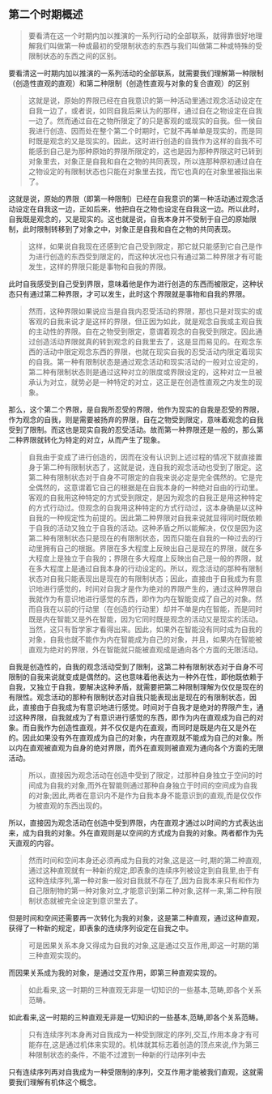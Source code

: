 <h2>第二个时期概述</h2><blockquote data-pid="Dq1pjue1">要看清在这一个时期内加以推演的一系列行动的全部联系，就得靠很好地理解我们叫做第一种或最初的受限制状态的东西与我们叫做第二种或特殊的受限制状态的东西之间的区别。</blockquote><p data-pid="7Z0q9MWl">要看清这一时期内加以推演的一系列活动的全部联系，就需要我们理解第一种限制（创造性直观的直观）和第二种限制（创造性直观与对象的复合直观）的区别</p><blockquote data-pid="d3p_kKr3">这就是说，原始的界限已经在自我意识的第一种活动里通过观念活动设定在自我一边了，或者说，如同自我后来认为的那样，通过自在之物设定在自我一边了。然而通过自在之物所限定了的只是客观的或现实的自我。但一侯自我进行创造、因而处在整个第二个时期时，它就不再单单是现实的，而是同时既是观念的又是现实的。因此，这时进行创造的自我作为这样的自我不可能感到自己是为那种原始的界限所限定的，这也是因为那种界限这时已转到对象里去，对象正是自我和自在之物的共同表现，所以连那种原初通过自在之物设定的有限制状态也只能在对象里去找，而它也真的在对象里被指出来了。</blockquote><p data-pid="rgQcFqM-">这就是说，原始的界限（即第一种限制）已经在自我意识的第一种活动通过观念活动设定在自我这一边，正如后来，他把自在之物也设定在自我这一边。所以此时，自我既是观念的，又是现实的。这也就是说，自我本身并不受制于自己的原始限制，此时限制转移到了对象之中，对象正是自我和自在之物的共同表现。</p><blockquote data-pid="pc44MJqe">这样，如果说自我现在还感到它自己受到限定，那它就只能感到它自己是作为进行创造的东西受到限定的，而这种状况也只有通过第二种界限才有可能发生，这样的界限只能是事物和自我的界限。</blockquote><p data-pid="l0RJXeav">此时自我感受到自己受到界限，意味着他是作为进行创造的东西而被限定，这种状态只有通过第二种界限，才可以发生，此时这个界限就是事物和自我的界限。</p><blockquote data-pid="xSIOzOfI">然而，这种界限如果说应当是自我内忍受活动的界限，那也只是对现实的或客观的自我来说才是这样的界限，但正因为如此，就是观念自我或主观自我的主动性的界限。自在之物受到限定，意谓着观念的自我受到限定。因此通过创造活动界限就真的转到观念的自我里去了，这是显而易见的。在观念东西的活动中限定观念东西的界限，也就在现实自我的忍受活动内限定着现实的自我。第一种有限制状态是通过观念活动和现实活动的一般对立设定的，第二种有限制状态则是通过这种对立的限度或界限设定的，这种对立一旦被承认为对立，就势必是一种特定的对立，这正是在创造性直观之内发生的现象。</blockquote><p data-pid="Va4ThR9A">那么，这个第二个界限，是自我所忍受的界限，他作为现实的自我是忍受的界限，作为观念的自我，则是需要被扬弃的界限，自在之物受到限定，意味着观念的自我受到了限制。而这也是现实自我的忍受活动。故而第一种界限还是一般的，那么第二种界限就转化为特定的对立，从而产生了现象。</p><blockquote data-pid="r9x0Ad2-">自我由于变成了进行创造的，因而在没有认识到上述过程的情况下就直接置身于第二种有限制状态了，这就是说，连自我的观念活动也受到了限定。这第二种有限制状态对于自身不可限定的自我来说必定是完全偶然的。它是完全偶然的，这意谓着它自己的根据是在自我本身的一种绝对自由的行动里。客观的自我用这种特定的方式受到限定，是因为观念的自我正是用这种特定的方式行动过。但观念的自我用这种特定的方式行动过，这本身确是以这种自我的一种规定性为前提的。因此第二种界限对自我来说就显得同时既依赖于自我的活动又独立于自我的活动。这种矛盾之所以能解决，仅仅是因为这第二种有限制状态只是现在的有限制状态，因而只能在自我的一种过去的行动里拥有自己的根据。界限在多大程度上反映出自己是现在的界限，就在多大程度上是独立于自我的；界限在多大程度上反映出自己是一般的界限，就在多大程度上是通过自我本身的行动设定的。所以，观念活动的那种有限制状态对自我只能表现出是现在的有限制状态；因此，直接由于自我成为有意识地进行感觉的，时间对自我才是作为绝对的界限产生的，通过这种界限自我就作为有意识地进行感觉的东西，即作为内在智能变成了自己的对象。然而自我在以前的行动里（在创造的行动里）却并不单是内在智能，而是同时既是内在智能又是外在智能，因为它同时既是观念的活动又是现实的活动。当然，这只有哲学家才看得出来。因此，如果外在智能没有同时成为自我的对象，自我也就不能作为内在智能成为自己的对象，并且，如果内在智能被直观为绝对的界限，外在智能就只能被直观成是通向各个方面的无限活动。</blockquote><p data-pid="KNE8uJlU">自我是创造性的，自我的观念活动受到了限制，这第二种有限制状态对于自身不可限制的自我来说就变成是偶然的。这也意味着他表达为一种外在性，即他既依赖于自我，又独立于自我，要解决这种矛盾，就需要把第二种限制理解为仅仅是现在的有限性。观念活动的那种有限制状态对自我只能表现出是现在的有限制状态，因此，直接由于自我成为有意识地进行感觉。时间对于自我才是绝对的界限产生，通过这种界限，自我就成为了有意识进行感觉的东西，即作为内在直观成为自己的对象。而自我作为创造性直观，并不仅仅是内在直观，而同时是既是内在又是外在的。因此如果没有外在直观成为自己的对象，内在直观就不能成为自己的对象。所以内在直观被直观为自身的绝对界限，而外在直观则被直观为通向各个方面的无限活动。</p><blockquote data-pid="8WvzBtRh">所以，直接因为观念活动在创造中受到了限定，过那种自身独立于空间的时间成为自我的对象,而外在智能则通过那种自身独立于时间的空间成为自我的对象;因此,两者在意识内不是作为自我本身不能意识到的直观,而是仅仅作为被直观的东西出现的。</blockquote><p data-pid="s6G0Owtx">所以，直接因为观念活动在创造中受到界限，内在直观才通过以时间的方式表达出来，成为自我的对象。外在直观则是以空间的方式成为自我的对象。两者都作为先天直观的内容。</p><blockquote data-pid="CxMaNjRv">然而时间和空间本身还必须再成为自我的对象,这是这一时,期的第二种直观,通过这种直观就有一种新的规定,即表象的连续序列被设定到自我里,由于有这种连续序列,第一种对象一般对自我就不存在了,因为自我本来只有和作为自己限制物的第一种对象对立,才能意识到第二种对象,这样一来,第二种有限制状态就被完全设定到意识里去了。</blockquote><p data-pid="BusW50Y3">但是时间和空间还需要再一次转化为我的对象，这是第二种直观，通过这种直观，获得了一种新的规定，即表象的连续序列设定在自我之中。</p><blockquote data-pid="D-wbgwf8">可是因果关系本身又得成为自我的对象,这是通过交互作用,即这一时期的第三种直观实现的。</blockquote><p data-pid="Lqss2E5Q">而因果关系成为我的对象，是通过交互作用，即第三种直观实现的。</p><blockquote data-pid="TQDYEwj2">如此看来,这一时期的三种直观无非是一切知识的一些基本,范畴,即各个关系范畴。</blockquote><p data-pid="k9MwfIub">如此看来,这一时期的三种直观无非是一切知识的一些基本,范畴,即各个关系范畴。</p><blockquote data-pid="svOri03f">只有连续序列本身再对自我成为一种受到限定的序列,交互,作用本身才有可能存在,这是通过机体来实现的。机体就其标志着创造的顶点来说,作为第三种限制状态的条件，不能不过渡到一种新的行动序列中去</blockquote><p data-pid="HNpm_4pH">只有连续序列再对自我成为一种受限制的序列，交互作用才能被我们直观，这就需要我们理解有机体这个概念。</p><p></p>